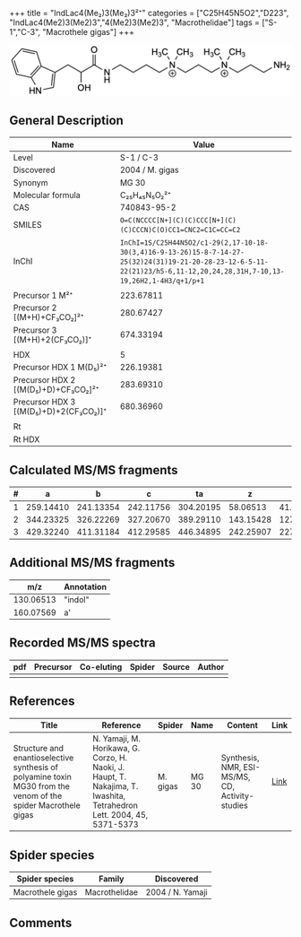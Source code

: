 +++
title = "IndLac4(Me₂)3(Me₂)3²⁺"
categories = ["C25H45N5O2","D223",
"IndLac4(Me2)3(Me2)3","4(Me2)3(Me2)3",
"Macrothelidae"]
tags = ["S-1","C-3",
"Macrothele gigas"]
+++

![](/img/IndLac4(Me2)3(Me2)3.png)

## General Description

| Name                            | Value           |
|---------------------------------|-----------------|
| Level                           | S-1 / C-3             |
| Discovered                      | 2004 / M. gigas |
| Synonym                         | MG 30           |
| Molecular formula               | C₂₅H₄₅N₅O₂²⁺    |
| CAS                             | 740843-95-2     |
| SMILES | `O=C(NCCCC[N+](C)(C)CCC[N+](C)(C)CCCN)C(O)CC1=CNC2=C1C=CC=C2`  |
| InChI  | `InChI=1S/C25H44N5O2/c1-29(2,17-10-18-30(3,4)16-9-13-26)15-8-7-14-27-25(32)24(31)19-21-20-28-23-12-6-5-11-22(21)23/h5-6,11-12,20,24,28,31H,7-10,13-19,26H2,1-4H3/q+1/p+1`  |
|                                 |                 |
| Precursor 1  M²⁺                | 223.67811       |
| Precursor 2 [(M+H)+CF₃CO₂]²⁺         | 280.67427       |
| Precursor 3 [(M+H)+2(CF₃CO₂)]⁺         | 674.33194       |
|                                 |                 |
| HDX                             | 5               |
| Precursor HDX 1  M(D₅)²⁺         | 226.19381       |
| Precursor HDX 2 [(M(D₅)+D)+CF₃CO₂]²⁺  | 283.69310       |
| Precursor HDX 3 [(M(D₅)+D)+2(CF₃CO₂)]⁺ | 680.36960       |
|                                 |                 |
| Rt                              |                 |
| Rt HDX                          |                 |

## Calculated MS/MS fragments

| # | a         | b         | c         | ta        | z         | y         | tz        |
|---|-----------|-----------|-----------|-----------|-----------|-----------|-----------|
| 1 | 259.14410 | 241.13354 | 242.11756 | 304.20195 | 58.06513 | 41.03858 | 103.12297 |
| 2 | 344.23325 | 326.22269 | 327.20670 | 389.29110 | 143.15428 | 127.13555 | 188.21212 |
| 3 | 429.32240 | 411.31184 | 412.29585 | 446.34895 | 242.25907 | 227.24818 | 259.28562 |

## Additional MS/MS fragments

| m/z       | Annotation |
|-----------|------------|
| 130.06513  | "indol"    |
| 160.07569  | a'         |

## Recorded MS/MS spectra

| pdf | Precursor | Co-eluting | Spider | Source | Author |
|-----|-----------|------------|--------|--------|--------|
|     |           |            |        |        |        |

## References

| Title                                                                                                          | Reference                                                                                                             | Spider   | Name  | Content                                         | Link                                                                        |
|----------------------------------------------------------------------------------------------------------------|-----------------------------------------------------------------------------------------------------------------------|----------|-------|-------------------------------------------------|-----------------------------------------------------------------------------|
| Structure and enantioselective synthesis of polyamine toxin MG30 from the venom of the spider Macrothele gigas | N. Yamaji, M. Horikawa, G. Corzo, H. Naoki, J. Haupt, T. Nakajima, T. Iwashita, Tetrahedron Lett. 2004, 45, 5371-5373 | M. gigas | MG 30 | Synthesis, NMR, ESI-MS/MS, CD, Activity-studies | [Link](https://www.sciencedirect.com/science/article/pii/S0040403904011281) |

## Spider species

| Spider species   | Family        | Discovered       |
|------------------|---------------|------------------|
| Macrothele gigas | Macrothelidae | 2004 / N. Yamaji |

## Comments